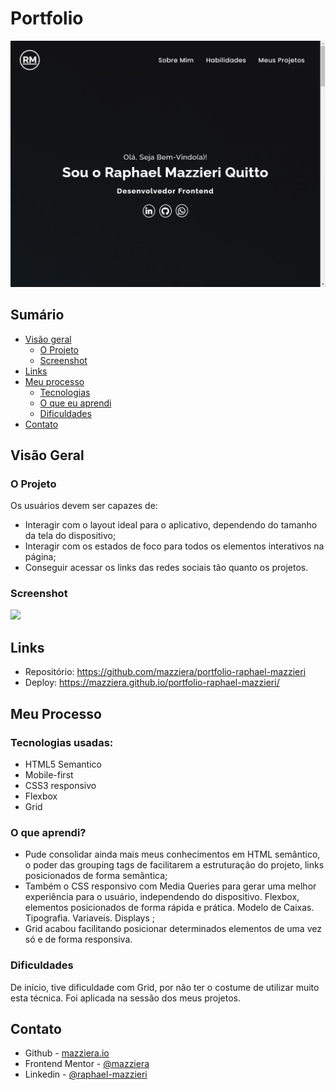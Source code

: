 # Portfolio

![](./src/design/preview-desktop.png)

## Sumário

- [Visão geral](#visão-geral)
  - [O Projeto](#o-projeto)
  - [Screenshot](#screenshot)
- [Links](#links)
- [Meu processo](#meu-processo)
  - [Tecnologias](#tecnologias-usadas)
  - [O que eu aprendi](#o-que-aprendi)
  - [Dificuldades](#dificuldades)
- [Contato](#contato)


## Visão Geral


### O Projeto

Os usuários devem ser capazes de:

- Interagir com o layout ideal para o aplicativo, dependendo do tamanho da tela do dispositivo;
- Interagir com os estados de foco para todos os elementos interativos na página;
- Conseguir acessar os links das redes sociais tão quanto os projetos.

### Screenshot

![](./src/design/pre-visualizacao-readme.gif)



## Links

- Repositório: https://github.com/mazziera/portfolio-raphael-mazzieri
- Deploy: https://mazziera.github.io/portfolio-raphael-mazzieri/

## Meu Processo

### Tecnologias usadas:

- HTML5 Semantico
- Mobile-first
- CSS3 responsivo
- Flexbox
- Grid


### O que aprendi?

- Pude consolidar ainda mais meus conhecimentos em HTML semântico, o poder das grouping tags de facilitarem a estruturação do projeto, links posicionados de forma semântica; <br>
- Também o CSS responsivo com Media Queries para gerar uma melhor experiência para o usuário, independendo do dispositivo. Flexbox, elementos posicionados de forma rápida e prática. Modelo de Caixas. Tipografia. Variaveis. Displays ; <br>
- Grid acabou facilitando posicionar determinados elementos de uma vez só e de forma responsiva.

### Dificuldades

De início, tive dificuldade com  Grid, por não ter o costume de utilizar muito esta técnica. Foi aplicada na sessão dos meus projetos.

## Contato

- Github - [mazziera.io](https://github.com/mazziera)
- Frontend Mentor - [@mazziera](https://www.frontendmentor.io/profile/mazziera)
- Linkedin - [@raphael-mazzieri](https://www.linkedin.com/in/raphael-mazzieri/)

